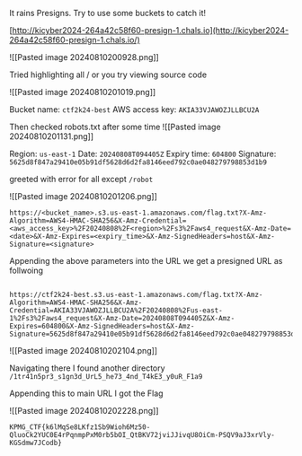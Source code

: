 


It rains Presigns. Try to use some buckets to catch it!

[http://kicyber2024-264a42c58f60-presign-1.chals.io](http://kicyber2024-264a42c58f60-presign-1.chals.io/)

![[Pasted image 20240810200928.png]]

Tried highlighting all / or you try viewing source code

![[Pasted image 20240810201019.png]]

Bucket name: `ctf2k24-best`
AWS access key: `AKIA33VJAWOZJLLBCU2A`


Then checked robots.txt after some time
![[Pasted image 20240810201131.png]]

Region: `us-east-1`
Date: `20240808T094405Z`
Expiry time: `604800`
Signature: `5625d8f847a29410e05b91df5628d6d2fa8146eed792c0ae048279798853d1b9`


greeted with error for all except `/robot`

![[Pasted image 20240810201206.png]]

`https://<bucket_name>.s3.us-east-1.amazonaws.com/flag.txt?X-Amz-Algorithm=AWS4-HMAC-SHA256&X-Amz-Credential=<aws_access_key>%2F20240808%2F<region>%2Fs3%2Faws4_request&X-Amz-Date=<date>&X-Amz-Expires=<expiry_time>&X-Amz-SignedHeaders=host&X-Amz-Signature=<signature>`

Appending the above parameters into the URL we get a presigned URL as follwoing


```URL

https://ctf2k24-best.s3.us-east-1.amazonaws.com/flag.txt?X-Amz-Algorithm=AWS4-HMAC-SHA256&X-Amz-Credential=AKIA33VJAWOZJLLBCU2A%2F20240808%2Fus-east-1%2Fs3%2Faws4_request&X-Amz-Date=20240808T094405Z&X-Amz-Expires=604800&X-Amz-SignedHeaders=host&X-Amz-Signature=5625d8f847a29410e05b91df5628d6d2fa8146eed792c0ae048279798853d1b9
```

![[Pasted image 20240810202104.png]]

Navigating there I found another directory  `/1tr41n5pr3_s1gn3d_UrL5_he73_4nd_T4kE3_y0uR_F1a9`

Appending this to main URL I got the Flag

![[Pasted image 20240810202228.png]]

```
KPMG_CTF{k6lMqSe8LKfz1Sb9Wioh6Mz50-QluoCk2YUC0E4rPqnmpPxM0rb5bOI_QtBKV72jviJJivqU8OiCm-PSQV9aJ3xrVly-KGSdmw7JCodb}
```


